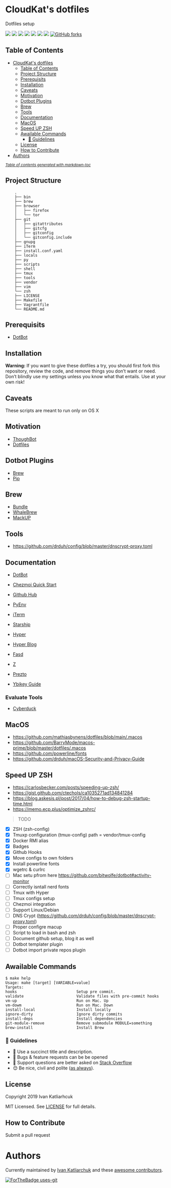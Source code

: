 # CloudKat's dotfiles

Dotfiles setup

[![](https://github.com/ivankatliarchuk/dotfiles/workflows/release/badge.svg)](https://github.com/ivankatliarchuk/dotfiles/actions?query=workflow%3Arelease)
[![](https://img.shields.io/github/license/ivankatliarchuk/dotfiles)](https://github.com/ivankatliarchuk/dotfiles)
[![](https://img.shields.io/github/repo-size/ivankatliarchuk/dotfiles)](https://github.com/ivankatliarchuk/dotfiles)
![](https://img.shields.io/github/languages/top/ivankatliarchuk/dotfiles?color=green&logo=bash&logoColor=blue)
![](https://img.shields.io/github/commit-activity/m/ivankatliarchuk/dotfiles)
![](https://img.shields.io/github/last-commit/ivankatliarchuk/dotfiles)
![](https://img.shields.io/github/contributors/ivankatliarchuk/dotfiles)
[![GitHub forks](https://img.shields.io/github/forks/ivankatliarchuk/dotfiles.svg?style=social&label=Fork)](https://github.com/ivankatliarchuk/dotfiles)

## Table of Contents

- [CloudKat's dotfiles](#cloudkat-s-dotfiles)
  * [Table of Contents](#table-of-contents)
  * [Project Structure](#project-structure)
  * [Prerequisits](#prerequisits)
  * [Installation](#installation)
  * [Caveats](#caveats)
  * [Motivation](#motivation)
  * [Dotbot Plugins](#dotbot-plugins)
  * [Brew](#brew)
  * [Tools](#tools)
  * [Documentation](#documentation)
  * [MacOS](#macos)
  * [Speed UP ZSH](#speed-up-zsh)
  * [Awailable Commands](#awailable-commands)
    + [:memo: Guidelines](#-memo--guidelines)
  * [License](#license)
  * [How to Contribute](#how-to-contribute)
- [Authors](#authors)

<small><i><a href='http://ecotrust-canada.github.io/markdown-toc/'>Table of contents generated with markdown-toc</a></i></small>

## Project Structure

```
	.
	├── bin
	├── brew
	├── browser
	│   ├── firefox
	│   └── tor
	├── git
	│   ├── gitattributes
	│   ├── gitcfg
	│   ├── gitconfig
	│   └── gitconfig.include
	├── gnupg
	├── iTerm
	├── install.conf.yaml
	├── locals
	├── py
	├── scripts
	├── shell
	├── tmux
	├── tools
	├── vendor
	├── vim
	└── zsh
	├── LICENSE
	├── Makefile
	├── Vagrantfile
	└── README.md
```

## Prerequisits

- [DotBot](https://github.com/anishathalye/dotbot#configuration)

## Installation

**Warning:** If you want to give these dotfiles a try, you should first fork this repository, review the code, and remove things you don’t want or need. Don’t blindly use my settings unless you know what that entails. Use at your own risk!

## Caveats

These scripts are meant to run only on OS X

## Motivation

- [ThoughBot](https://github.com/thoughtbot/dotfiles)
- [Dotfiles](https://dotfiles.github.io/)

## Dotbot Plugins

- [Brew](https://github.com/d12frosted/dotbot-brew)
- [Pip](https://github.com/sobolevn/dotbot-pip)

## Brew

- [Bundle](https://github.com/Homebrew/homebrew-bundle)
- [WhaleBrew](https://github.com/whalebrew/whalebrew)
- [MackUP](https://github.com/lra/mackup)

## Tools

- https://github.com/drduh/config/blob/master/dnscrypt-proxy.toml

## Documentation

- [DotBot](https://github.com/anishathalye/dotbot/wiki)
- [Chezmoi Quick Start](https://www.chezmoi.io/docs/quick-start/)

- [Github Hub](https://hub.github.com/)

- [PyEnv](https://realpython.com/intro-to-pyenv)

- [iTerm](https://sourabhbajaj.com/mac-setup/iTerm/)
- [Starship](https://starship.rs/)
- [Hyper](https://github.com/vercel/hyper)
- [Hyper Blog](https://www.robertcooper.me/elegant-development-experience-with-zsh-and-hyper-terminal)

- [Fasd](https://github.com/clvv/fasd)
- [Z](https://github.com/rupa/z)

- [Prezto](https://github.com/sorin-ionescu/prezto)

- [Ybikey Guide](https://github.com/drduh/YubiKey-Guide)

### Evaluate Tools

- [Cyberduck](https://cyberduck.io/)

## MacOS

- https://github.com/mathiasbynens/dotfiles/blob/main/.macos
- https://github.com/BarryMode/macos-prime/blob/master/dotfiles/.macos
- https://github.com/powerline/fonts
- https://github.com/drduh/macOS-Security-and-Privacy-Guide

## Speed UP ZSH

- https://carlosbecker.com/posts/speeding-up-zsh/
- https://gist.github.com/ctechols/ca1035271ad134841284
- https://blog.askesis.pl/post/2017/04/how-to-debug-zsh-startup-time.html
- https://memo.ecp.plus/optimize_zshrc/

> TODO

- [X] ZSH (zsh-config)
- [X] Tmuxp configuration (tmux-config) path = vendor/tmux-config
- [X] Docker RMI alias
- [X] Badges
- [X] Github Hooks
- [X] Move configs to own folders
- [X] Install powerline fonts
- [X] wgetrc & curlrc
- [ ] Mac setu pfrom here https://github.com/bitwolfe/dotbot#activity-monitor
- [ ] Correctly isntall nerd fonts
- [ ] Tmux with Hyper
- [ ] Tmux configs setup
- [ ] Chezmoi integration
- [ ] Support Linux/Debian
- [ ] DNS Crypt (https://github.com/drduh/config/blob/master/dnscrypt-proxy.toml)
- [ ] Proper configre macup
- [ ] Script to load in bash and zsh
- [ ] Document github setup, blog it as well
- [ ] Dotbot templater plugin
- [ ] Dotbot import private repos plugin

## Awailable Commands

<!-- START makefile-doc -->
```
$ make help
Usage: make [target] [VARIABLE=value]
Targets:
hooks                          Setup pre commit.
validate                       Validate files with pre-commit hooks
vm-up                          Run on Mac. Up
vm-dowm                        Run on Mac. Down
install-local                  Install locally
ignore-dirty                   Ignore dirty commits
install-deps                   Install dependencies
git-module-remove              Remove submodule MODULE=something
brew-install                   Install Brew
```
<!-- END makefile-doc -->

### :memo: Guidelines

 - :memo: Use a succinct title and description.
 - :bug: Bugs & feature requests can be be opened
 - :signal_strength: Support questions are better asked on [Stack Overflow](https://stackoverflow.com/)
 - :blush: Be nice, civil and polite ([as always](http://contributor-covenant.org/version/1/4/)).

## License

Copyright 2019 Ivan Katliarhcuk

MIT Licensed. See [LICENSE](./LICENSE) for full details.

## How to Contribute

Submit a pull request

# Authors

Currently maintained by [Ivan Katliarchuk](https://github.com/ivankatliarchuk) and these [awesome contributors](https://github.com/terraform-module/terraform-module-blueprint/graphs/contributors).

[![ForTheBadge uses-git](http://ForTheBadge.com/images/badges/uses-git.svg)](https://GitHub.com/)
